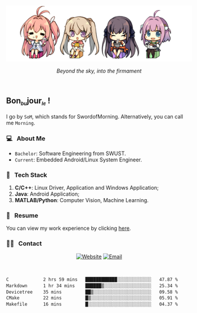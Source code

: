 <img src="./pic/Aokana.png">
<p align="center"><em>Beyond the sky, into the firmament</em></p>

<br/>

## Bon<sub><em><font size=2>bu</font></em></sub>jour<sub><em><font size=2>le</font></em></sub> !

I go by `SoM`, which stands for SwordofMorning. Alternatively, you can call me `Morning`.

### 💻 &nbsp; About Me

- `Bachelor`: Software Engineering from SWUST.
- `Current`: Embedded Android/Linux System Engineer.

### 🔧 &nbsp; Tech Stack

1. **C/C++**: Linux Driver, Application and Windows Application;
2. **Java**: Android Application;
3. **MATLAB/Python**: Computer Vision, Machine Learning.

### 📝 &nbsp; Resume

You can view my work experience by clicking <a href="https://swordofmorning.com/index.php/contact/">here</a>.

### 🤝🏻 &nbsp; Contact

<p align="center">
<a href="https://swordofmorning.com/"><img alt="Website" src="https://img.shields.io/badge/Website-swordofmorning.com-blue?style=flat-square&logo=google-chrome"></a>
<a href="mailto:master@xiaojintao.email
"><img alt="Email" src="https://img.shields.io/badge/Email-master@xiaojintao.email-blue?style=flat-square&logo=gmail"></a>
</p>

<br/>

<!--START_SECTION:waka-->

```txt
C             2 hrs 59 mins   ████████████░░░░░░░░░░░░░   47.87 %
Markdown      1 hr 34 mins    ██████▒░░░░░░░░░░░░░░░░░░   25.34 %
Devicetree    35 mins         ██▒░░░░░░░░░░░░░░░░░░░░░░   09.58 %
CMake         22 mins         █▒░░░░░░░░░░░░░░░░░░░░░░░   05.91 %
Makefile      16 mins         █░░░░░░░░░░░░░░░░░░░░░░░░   04.37 %
```

<!--END_SECTION:waka-->
